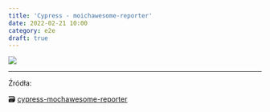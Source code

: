 ```yaml
---
title: 'Cypress - moichawesome-reporter'
date: 2022-02-21 10:00
category: e2e
draft: true
---
```


![](https://www.cypress.io/static/cypress-io-logo-social-share-8fb8a1db3cdc0b289fad927694ecb415.png)




----

Źródła:

🗃 [cypress-mochawesome-reporter](https://github.com/LironEr/cypress-mochawesome-reportern)







